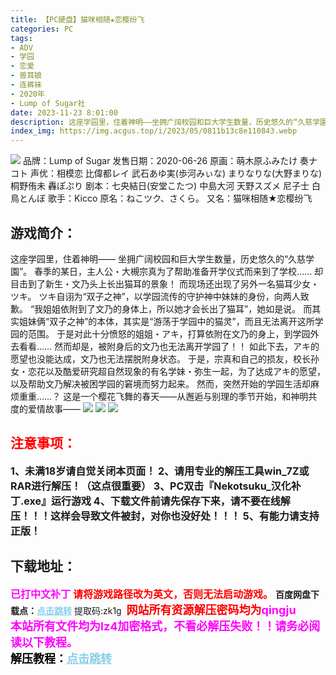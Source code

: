 ```yaml
---
title: 【PC硬盘】猫咪相随★恋樱纷飞
categories: PC
tags:
- ADV
- 学园
- 恋爱
- 兽耳娘
- 连裤袜
- 2020年
- Lump of Sugar社
date: 2023-11-23 8:01:00
description: 这座学园里，住着神明――坐拥广阔校园和巨大学生数量，历史悠久的“久慈学園”。春季的某日，主人公・大槻宗真为了帮助准备开学仪式而来到了学校……却目击到了新生・文乃头上长出猫耳的景象！而现场还出现了另外一名猫耳少女・ツキ。ツキ自诩为“双子之神”，以学园流传的守护神中妹妹的身份，向两人致歉。“我姐姐依附到了文乃的身体上，所以她才会长出了猫耳”，她如是说。而其实姐妹俩“双子之神”的本体，其实是“游荡于学园中的猫灵”，而且无法离开这所学园的范围。
index_img: https://img.acgus.top/i/2023/05/0811b13c8e110843.webp
---
```

![](https://img.acgus.top/i/2023/05/0811b13c8e110843.webp)
品牌：Lump of Sugar
发售日期：2020-06-26
原画：萌木原ふみたけ 奏ナコト
声优：相模恋 比偉都レイ 武石あゆ実(歩河みぃな) まりなりな(大野まりな) 桐野侑未 轟ぽぷり
剧本：七央結日(安堂こたつ) 中島大河 天野スズメ 尼子士 白鳥とんぼ
歌手：Kicco
原名：ねこツク、さくら。
又名：猫咪相随★恋樱纷飞

## 游戏简介：
这座学园里，住着神明――
坐拥广阔校园和巨大学生数量，历史悠久的“久慈学園”。
春季的某日，主人公・大槻宗真为了帮助准备开学仪式而来到了学校……
却目击到了新生・文乃头上长出猫耳的景象！
而现场还出现了另外一名猫耳少女・ツキ。
ツキ自诩为“双子之神”，以学园流传的守护神中妹妹的身份，向两人致歉。
“我姐姐依附到了文乃的身体上，所以她才会长出了猫耳”，她如是说。
而其实姐妹俩“双子之神”的本体，其实是“游荡于学园中的猫灵”，而且无法离开这所学园的范围。
于是对此十分愤怒的姐姐・アキ，打算依附在文乃的身上，到学园外去看看……
然而却是，被附身后的文乃也无法离开学园了！！
如此下去，アキ的愿望也没能达成，文乃也无法摆脱附身状态。
于是，宗真和自己的损友，校长孙女・恋花以及酷爱研究超自然现象的有名学妹・弥生一起，为了达成アキ的愿望，以及帮助文乃解决被困学园的窘境而努力起来。
然而，突然开始的学园生活却麻烦重重……？
这是一个樱花飞舞的春天――从邂逅与别理的季节开始，和神明共度的爱情故事――
![](https://img.acgus.top/i/2023/05/23078dddba110859.webp)
![](https://img.acgus.top/i/2023/05/980c22b7d1110853.webp)
![](https://img.acgus.top/i/2023/05/d39a1225ce110849.webp)





## <font color=#FF0000 >注意事项：</font>
<font size=3><b>1、未满18岁请自觉关闭本页面！
2、请用专业的解压工具win_7Z或RAR进行解压！（这点很重要）
3、PC双击『Nekotsuku_汉化补丁.exe』运行游戏
4、下载文件前请先保存下来，请不要在线解压！！！这样会导致文件被封，对你也没好处！！！
5、有能力请支持正版！</b></font>

## 下载地址：
<font color=#FF00FF size=3><b>已打中文补丁</b></font>
<font color=#FF0000 size=3>**请将游戏路径改为英文，否则无法启动游戏。**</font>
<b>百度网盘下载点：</b><a href="https://pan.baidu.com/s/1CGnd7G0t31KsX9nF_WL3RA?pwd=zk1g" style="color: #87CEEB;"><b>点击跳转</b></a> 提取码:zk1g
<a style="padding: 0" href="https://post.qingju.org/AD/"><img style="max-width:100%" src="https://img.acgus.top/i/2024/07/478f689b8021d8d499ab43d21acf137a.gif" alt=""></a>
<b><font color=#FF0000 size=4>网站所有资源解压密码均为</b></font><b><font color=#FF00FF size=4>qingju</font><font color=#FF0000 ></font></b><br><b><font color=#FF00FF size=4>本站所有文件均为lz4加密格式，不看必解压失败！！请务必阅读以下教程。</b></font><br><b><font color=#000 size=4>解压教程：</b><a href="https://post.qingju.org/tutorial/000/" style="color: #87CEEB;"><b>点击跳转</b></a>
